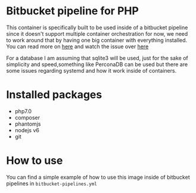 # Bitbucket pipeline for PHP
This container is specifically built to be used inside of a bitbucket pipeline since it doesn't support multiple container orchestration for now, we need to work around that by having one big container with everything installed.  You can read more on [here](https://bitbucket.org/site/master/issues/12901/use-mysql-docker-image-for-unit-tests-in) and watch the issue over [here](https://bitbucket.org/site/master/issues/12757/ability-to-run-multiple-docker-containers)


For a database I am assuming that sqlite3 will be used, just for the sake of simplicity and speed,something like PerconaDB can be used but there are some issues regarding systemd and how it work inside of containers.

# Installed packages
* php7.0
* composer
* phantomjs
* nodejs v6
* git

# How to use
You can find a simple example of how to use this image inside of bitbucket pipelines in `bitbucket-pipelines.yml`